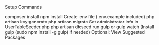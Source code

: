 Setup Commands

composer install
npm install
Create .env file (.env.example included)
php artisan key:generate
php artisan migrate
Set administrator info in UserTableSeeder.php
php artisan db:seed
run gulp or gulp watch (Install gulp (sudo npm install -g gulp) if needed)
Optional: View Suggested Packages
